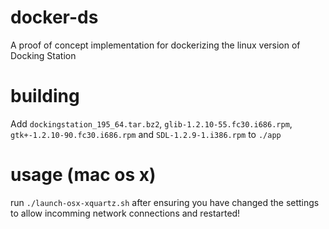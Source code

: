 # docker-ds

A proof of concept implementation for dockerizing the linux version of Docking Station

# building

Add `dockingstation_195_64.tar.bz2`, `glib-1.2.10-55.fc30.i686.rpm`, `gtk+-1.2.10-90.fc30.i686.rpm` and `SDL-1.2.9-1.i386.rpm` to `./app`

# usage (mac os x)

run `./launch-osx-xquartz.sh` after ensuring you have changed the settings to allow incomming network connections and restarted!
